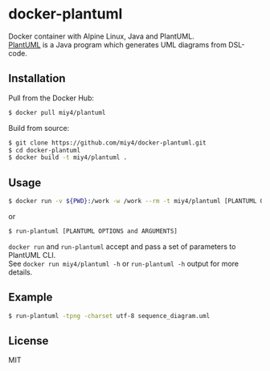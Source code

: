 # docker-plantuml

Docker container with Alpine Linux, Java and PlantUML.  
[PlantUML](http://plantuml.com/) is a Java program which generates UML diagrams from DSL-code.

## Installation

Pull from the Docker Hub:

```sh
$ docker pull miy4/plantuml
```

Build from source:

```sh
$ git clone https://github.com/miy4/docker-plantuml.git
$ cd docker-plantuml
$ docker build -t miy4/plantuml .
```

## Usage

```sh
$ docker run -v ${PWD}:/work -w /work --rm -t miy4/plantuml [PLANTUML OPTIONS and ARGUMENTS]
```

or

```sh
$ run-plantuml [PLANTUML OPTIONS and ARGUMENTS]
```

`docker run` and `run-plantuml` accept and pass a set of parameters to PlantUML CLI.  
See `docker run miy4/plantuml -h` or `run-plantuml -h` output for more details.

## Example

```sh
$ run-plantuml -tpng -charset utf-8 sequence_diagram.uml
```

## License

MIT

